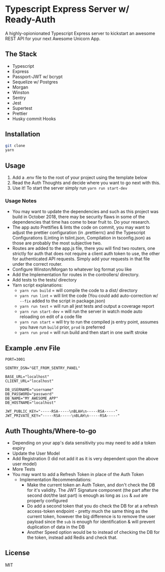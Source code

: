 # Typescript Express Server w/ Ready-Auth

A highly-opionionated Typescript Express server to kickstart an awesome REST API for your next Awesome Unicorn App.

## The Stack

- Typescript
- Express
- Passport-JWT w/ bcrypt
- Sequelize w/ Postgres
- Morgan
- Winston
- Sentry
- Jest
- Supertest
- Prettier
- Husky commit Hooks

## Installation

```bash
git clone
yarn
```

## Usage

1. Add a .env file to the root of your project using the template below
2. Read the Auth Thoughts and decide where you want to go next with this.
3. Use it! To start the server simply run `yarn run start-dev`

### Usage Notes

- You may want to update the dependencies and such as this project was build in October 2018, there may be security flaws in some of the dependencies that time has come to bear fruit to. Do your research.
- The app auto Prettifies & lints the code on commit, you may want to adjust the prettier configuration (in .prettierrc) and the Typescript Configurations (Linting in tslint.json, Compilation in tsconfig.json) as those are probably the most subjective two.
- Routes are added to the app.js file, there you will find two routers, one strictly for auth that does not require a client auth token to use, the other for authenticated API requests. Simply add your requests in that file under the correct router.
- Configure Winston/Morgan to whatever log format you like
- Add the Implementation for routes in the controllers/ directory.
- Add tests to the tests/ directory
- Yarn script explanations:
  - `yarn run build` = will compile the code to a dist/ directory
  - `yarn run lint` = will lint the code (You could add auto-correction w/ `--fix` added to the script in package.json)
  - `yarn run test` = will run all jest tests and output a coverage report
  - `yarn run start-dev` = will run the server in watch mode auto reloading on edit of a code file
  - `yarn run start` = will try to run the compiled js entry point, assumes you have run `build` prior, `prod` is preferred
  - `yarn run prod` = will run build and then start in one swift stroke

## Example .env File

```env
PORT=3001

SENTRY_DSN="GET_FROM_SENTRY_PANEL"

BASE_URL="localhost"
CLIENT_URL="localhost"

DB_USERNAME="username"
DB_PASSWORD="password"
DB_NAME="MY_AWESOME_APP"
DB_HOSTNAME="localhost"

JWT_PUBLIC_KEY="-----RSA-----\nBLAH\n-----RSA-----"
JWT_PRIVATE_KEY="-----RSA-----\nBLAH\n-----RSA-----"
```

## Auth Thoughts/Where-to-go

- Depending on your app's data sensitivity you may need to add a token expiry
- Update the User Model
- Add Registration (I did not add it as it is very dependent upon the above user model)
- More Tests
- You may want to add a Refresh Token in place of the Auth Token
  - Implementation Recommendations:
    - Make the current token an Auth Token, and don't check the DB for it's validity. The JWT Signature component (the part after the second dot/the last part) is enough as long as `iss` & `aud` are properly configured
    - Do add a second token that you do check the DB for at a refresh access-token endpoint - pretty much the same thing as the current token, however the big difference is to remove the user payload since the `sub` is enough for identification & will prevent duplication of data in the DB
    - Another Speed option would be to instead of checking the DB for the token, instead add Redis and check that.

## License

MIT

